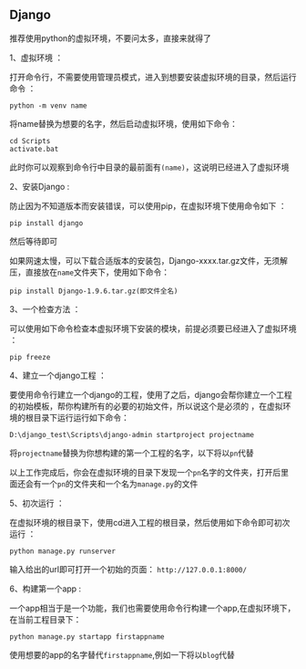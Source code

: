 ## Django

推荐使用python的虚拟环境，不要问太多，直接来就得了

1、虚拟环境 ：
	
打开命令行，不需要使用管理员模式，进入到想要安装虚拟环境的目录，然后运行命令 ：

	python -m venv name
将name替换为想要的名字，然后启动虚拟环境，使用如下命令：

	cd Scripts
	activate.bat
此时你可以观察到命令行中目录的最前面有`(name)`，这说明已经进入了虚拟环境

2、安装Django :

防止因为不知道版本而安装错误，可以使用pip，在虚拟环境下使用命令如下 ：

	pip install django

然后等待即可

如果网速太慢，可以下载合适版本的安装包，Django-xxxx.tar.gz文件，无须解压，直接放在`name`文件夹下，使用如下命令：

	pip install Django-1.9.6.tar.gz(即文件全名)

3、一个检查方法 ：

可以使用如下命令检查本虚拟环境下安装的模块，前提必须要已经进入了虚拟环境 ：

	pip freeze

4、建立一个django工程 ：

要使用命令行建立一个django的工程，使用了之后，django会帮你建立一个工程的初始模板，帮你构建所有的必要的初始文件，所以说这个是必须的
，在虚拟环境的根目录下运行运行如下命令：

	D:\django_test\Scripts\django-admin startproject projectname

将`projectname`替换为你想构建的第一个工程的名字，以下将以`pn`代替


以上工作完成后，你会在虚拟环境的目录下发现一个`pn`名字的文件夹，打开后里面还会有一个`pn`的文件夹和一个名为`manage.py`的文件

5、初次运行 ：

在虚拟环境的根目录下，使用cd进入工程的根目录，然后使用如下命令即可初次运行 ：

	python manage.py runserver

输入给出的url即可打开一个初始的页面： `http://127.0.0.1:8000/`


6、构建第一个app :

一个app相当于是一个功能，我们也需要使用命令行构建一个app,在虚拟环境下，在当前工程目录下：

	python manage.py startapp firstappname

使用想要的app的名字替代`firstappname`,例如一下将以`blog`代替